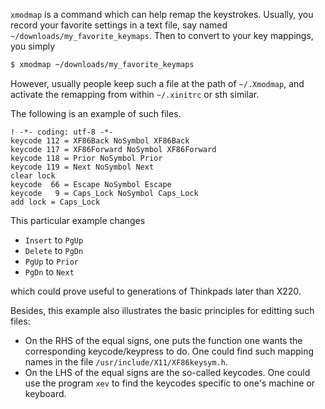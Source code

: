 `xmodmap` is a command which can help remap the keystrokes.
Usually, you record your favorite settings in a text file, say named
`~/downloads/my_favorite_keymaps`. Then to convert to your
key mappings, you simply
```bash
$ xmodmap ~/downloads/my_favorite_keymaps
```

However, usually people keep such a file at the path of
`~/.Xmodmap`, and activate the remapping from
within `~/.xinitrc` or sth similar.

The following is an example of such files.
```
! -*- coding: utf-8 -*-
keycode 112 = XF86Back NoSymbol XF86Back
keycode 117 = XF86Forward NoSymbol XF86Forward
keycode 118 = Prior NoSymbol Prior
keycode 119 = Next NoSymbol Next
clear lock
keycode  66 = Escape NoSymbol Escape
keycode   9 = Caps_Lock NoSymbol Caps_Lock
add lock = Caps_Lock
```

This particular example changes
- `Insert` to `PgUp`
- `Delete` to `PgDn`
- `PgUp` to `Prior`
- `PgDn` to `Next`

which could prove useful to generations of Thinkpads
later than X220.

Besides, this example also illustrates the basic
principles for editting such files:
- On the RHS of the equal signs, one puts the function
  one wants the corresponding keycode/keypress to do.
  One could find such mapping names in the file
  `/usr/include/X11/XF86keysym.h`.
- On the LHS of the equal signs are the so-called keycodes.
  One could use the program `xev` to find the keycodes
  specific to one's machine or keyboard.

